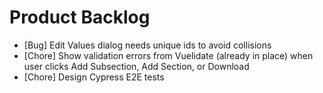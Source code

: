 # Product Backlog
* [Bug] Edit Values dialog needs unique ids to avoid collisions
* [Chore] Show validation errors from Vuelidate (already in place) when user clicks Add Subsection, Add Section, or Download
* [Chore] Design Cypress E2E tests